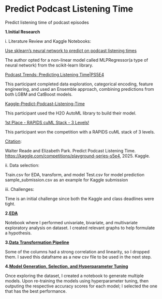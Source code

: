 # Predict Podcast Listening Time
 Predict listening time of podcast episodes

**1.Initial Research**

i. Literature Review and Kaggle Notebooks:

[Use sklearn’s neural network to predict on podcast listening times](https://tracyrenee61.medium.com/use-sklearns-neural-network-to-predict-on-podcast-listening-times-410e3ec856a6)

The author opted for a non-linear model called MLPRegressor(a type of neural network) from the scikit-learn library.

[Podcast Trends: Predicting Listening Time|PS5E4](https://www.kaggle.com/code/marianadeem755/podcast-trends-predicting-listening-time-ps5e4)

This participant completed data exploration, categorical encoding, feature engineering, and used an Ensemble approach, combining predictions from both LGBM and CatBoost models.

[Kaggle-Predict-Podcast-Listening-Time](https://github.com/jhould007/Kaggle-Predict-Podcast-Listening-Time/tree/main)

This participant used the H2O AutoML library to build their model.

[1st Place - RAPIDS cuML Stack - 3 Levels!](https://www.kaggle.com/competitions/playground-series-s5e4/discussion/575784)

This participant won the competition with a RAPIDS cuML stack of 3 levels. 

[Citation](https://kaggle.com/competitions/playground-series-s5e4):

Walter Reade and Elizabeth Park. Predict Podcast Listening Time. https://kaggle.com/competitions/playground-series-s5e4, 2025. Kaggle.

ii. Data selection:

Train.csv for EDA, transform, and model
Test.csv for model prediction
sample_submission.csv as an example for Kaggle submission

iii. Challenges:

Time is an initial challenge since both the Kaggle and class deadlines were tight.


**2.[EDA](https://github.com/Seribii1o1/Predict-Podcast-Listening-Time/blob/main/code/EDA.ipynb)**

Notebook where I performed univariate, bivariate, and multivariate exploratory analysis on dataset.
I created relevant graphs to help formulate a hypothesis. 

**3.[Data Transformation Pipeline](https://github.com/Seribii1o1/Predict-Podcast-Listening-Time/blob/main/code/transform.ipynb)**

Some of the columns had a strong correlation and linearity, so I dropped them.
I saved this dataframe as a new csv file to be used in the next step.

**4.[Model Generation, Selection, and Hyperparameter Tuning](https://github.com/Seribii1o1/Predict-Podcast-Listening-Time/blob/main/code/model.ipynb)**

Once exploring the dataset, I created a notebook to generate multiple models. Upon re-training the models using hyperparameter tuning, then outputing the respective accuracy scores for each model; I selected the one that has the best performance.

